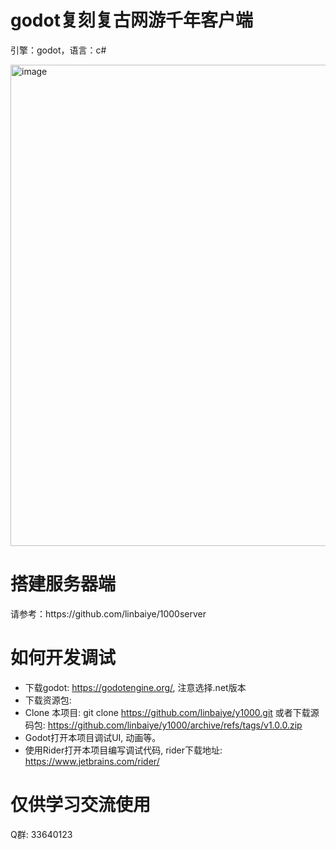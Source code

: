 #  godot复刻复古网游千年客户端
<p>引擎：godot，语言：c#</p>
<img width="770" alt="image" src="https://github.com/user-attachments/assets/116f98b6-7e3a-4de1-95f2-5f7a805584fd" />

# 搭建服务器端
<p>请参考：https://github.com/linbaiye/1000server</p>

# 如何开发调试
* 下载godot: https://godotengine.org/, 注意选择.net版本
* 下载资源包: 
* Clone 本项目: git clone https://github.com/linbaiye/y1000.git 或者下载源码包: https://github.com/linbaiye/y1000/archive/refs/tags/v1.0.0.zip
* Godot打开本项目调试UI, 动画等。
* 使用Rider打开本项目编写调试代码, rider下载地址: https://www.jetbrains.com/rider/

# 仅供学习交流使用
Q群: 33640123
